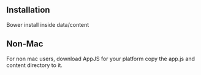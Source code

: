 Installation
------------
Bower install inside data/content

Non-Mac
-------
For non mac users, download AppJS for your platform copy the app.js and content directory to it.